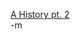 <img src="http://www.earthvssoup.com/sp3w/uploaded_images/300px-Leander_Amiga500-767407.jpg" border="0" alt="" /><br/>
<a href="http://arstechnica.com/articles/culture/a-history-of-the-amiga-part-2.ars">A History pt. 2</a><br/>
-m
